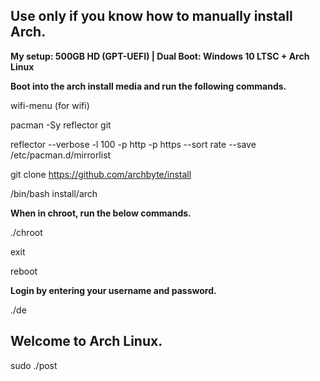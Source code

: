 ## Use only if you know how to manually install Arch. 

**My setup: 500GB HD (GPT-UEFI) | Dual Boot: Windows 10 LTSC + Arch Linux**

**Boot into the arch install media and run the following commands.**

wifi-menu (for wifi)

pacman -Sy reflector git

reflector --verbose -l 100 -p http -p https --sort rate --save /etc/pacman.d/mirrorlist

git clone https://github.com/archbyte/install

/bin/bash install/arch

**When in  chroot, run the below commands.**

./chroot

exit

reboot

**Login by entering your username and password.**

./de

## Welcome to Arch Linux.

sudo ./post
